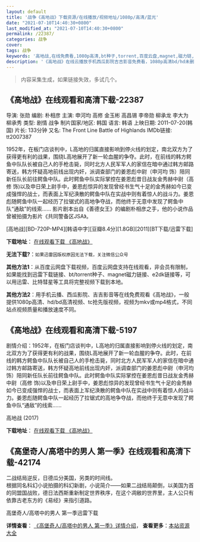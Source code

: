 ```yaml
---
layout: default
title: '战争《高地战》下载资源/在线播放/视频地址/1080p/高清/蓝光'
date: "2021-07-10T14:40:30+0800"
last_modified_at: "2021-07-10T14:40:30+0800"
permalink: /22387/
categories: 战争
cover:
tags: 战争
keywords: '高地战,在线免费看,1080p高清,bt种子,torrent,百度云盘,magnet,磁力链,迅雷下载资源'
description: '《高地战》在线云播放手机西瓜影院吉吉影音免费看，1080p高清bd/hd未删减完整版和tc抢先枪版，mkv/mp4格式，附带bt/torrent种子、magnet/磁力链、百度云盘、网盘资源迅雷下载链接'
---
```


>内容采集生成，如果链接失效，多试几个。


## 《高地战》在线观看和高清下载-22387

导演: 张勋 编剧: 朴相彦 主演: 申河均 高修 金玉彬 高昌锡 李帝勋 柳承龙 李大为 柳承秀 类型: 剧情 战争 制片国家/地区: 韩国 语言: 韩语 上映日期: 2011-07-20(韩国) 片长: 133分钟 又名: The Front Line Battle of Highlands IMDb链接: tt2007387

1952年，在板门店谈判中，L高地的归属直接影响到停火线的划定，南北双方为了获得更有利的战果，围绕L高地展开了新一轮血腥的争夺。此时，在前线的韩方鳄鱼中队队长被自己人的手枪击毙，同时北方人民军军人的家信在暗中通过韩方邮路寄送，韩方怀疑高地前线出现内奸，派调查部门的姜恩彪中尉（申河均 饰）陪同新任队长前往鳄鱼中队。此时鳄鱼中队实际掌控在姜恩彪昔日战友金秀赫中尉（高修 饰)以及申日荣上尉手中，姜恩彪惊异的发现曾经书生气十足的金秀赫如今已变成强悍的战士，而表面上军纪涣散的鳄鱼中队在实战中则有着惊人的战斗力。姜恩彪随鳄鱼中队一起经历了拉锯式的高地争夺战，而他终于无意中发现了鳄鱼中队“通敌”的线索…… 影片剧本出自《善德女王》的编剧朴相彦之手，他的小说作品曾被拍摄为影片《共同警备区JSA》。


[高地战][BD-720P-MP4][韩语中字][豆瓣8.4分][1.8GB][2011][BT下载/迅雷下载]

**下载地址**： [在线观看下载 《高地战》](https://www.btdx8.com/torrent/the_front_line_2011.html) 


**无法下载?**：`如果迅雷因版权原因无法下载，关注微信公众号 `

**其他方法1**：从百度云网盘下载视频，百度云网盘支持在线观看，非会员有限制，如果能找到迅雷下载链接、bt/torrent种子、magnet磁力链接、e2dk链接等，可以用迅雷、比特彗星等工具将完整视频下载到本地。

**其他方法2**：用手机云播、西瓜影院、吉吉影音等在线免费观看《高地战》，一般提供1080p高清、hd/bd高清视频、tc抢先版视频，视频为mkv或mp4格式，不同站点视频质量和播放速度不同。


## 《高地战》在线观看和高清下载-5197

剧情介绍：1952年，在板门店谈判中，L高地的归属直接影响到停火线的划定，南北双方为了获得更有利的战果，围绕L高地展开了新一轮血腥的争夺。此时，在前线的韩方鳄鱼中队队长被自己人的手枪击毙，同时北方人民军军人的家信在暗中通过韩方邮路寄送，韩方怀疑高地前线出现内奸，派调查部门的姜恩彪中尉（申河均 饰）陪同新任队长前往鳄鱼中队。此时鳄鱼中队实际掌控在姜恩彪昔日战友金秀赫中尉（高修 饰)以及申日荣上尉手中，姜恩彪惊异的发现曾经书生气十足的金秀赫如今已变成强悍的战士，而表面上军纪涣散的鳄鱼中队在实战中则有着惊人的战斗力。姜恩彪随鳄鱼中队一起经历了拉锯式的高地争夺战，而他终于无意中发现了鳄鱼中队“通敌”的线索……


高地战 (2017)

**下载地址**： [在线观看下载 《高地战》](https://www.btbtdy.me/btdy/dy16547.html) 


## 《高堡奇人/高塔中的男人 第一季》在线观看和高清下载-42174

二战结局逆反，日德瓜分美国，另类的时间线。<br /> 根据同名科幻小说拍摄的科幻新剧，小说简介&mdash;—如果二战结局颠倒，以美国为首的同盟国战败，德日法西斯重新制定世界秩序，在这个凋敝的世界里，主人公只有依靠古老东方的《易经》来指引道路。<!---剧情end--->


高堡奇人/高塔中的男人 第一季迅雷下载

**详情查看**： [《高堡奇人/高塔中的男人 第一季》详情介绍](/movie/42174/)， **查看更多**：[本站资源大全](/movie/t/all/)

